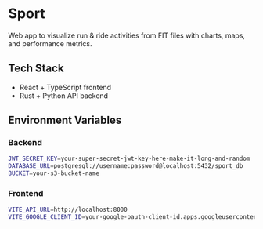 # Sport

Web app to visualize run & ride activities from FIT files with charts, maps, and performance metrics.

## Tech Stack

- React + TypeScript frontend
- Rust + Python API backend

## Environment Variables

### Backend
```bash
JWT_SECRET_KEY=your-super-secret-jwt-key-here-make-it-long-and-random
DATABASE_URL=postgresql://username:password@localhost:5432/sport_db
BUCKET=your-s3-bucket-name
```

### Frontend
```bash
VITE_API_URL=http://localhost:8000
VITE_GOOGLE_CLIENT_ID=your-google-oauth-client-id.apps.googleusercontent.com
```
